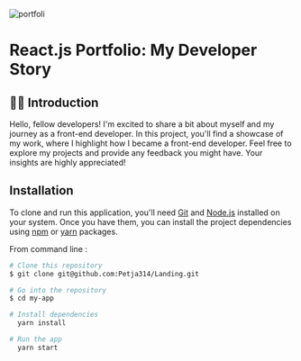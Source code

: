 
![portfoli](https://github.com/Petja314/Landing/assets/101811219/2abe13ea-aac4-4de7-8cf3-23fda15901c3)

# React.js Portfolio: My Developer Story

## 👨‍💻 Introduction
Hello, fellow developers! I'm excited to share a bit about myself and my journey as a front-end developer. In this project, you'll find a showcase of my work, where I highlight how I became a front-end developer. Feel free to explore my projects and provide any feedback you might have. Your insights are highly appreciated!


## Installation

To clone and run this application, you'll need [Git](https://git-scm.com/) and [ Node.js](https://nodejs.org/en/download/) installed on your system. Once you have them, you can install the project dependencies using  [npm](https://www.npmjs.com/) or [yarn](https://classic.yarnpkg.com/lang/en/) packages.

From command line : 


```bash
# Clone this repository
$ git clone git@github.com:Petja314/Landing.git

# Go into the repository
$ cd my-app

# Install dependencies
  yarn install 

# Run the app
  yarn start 
```



